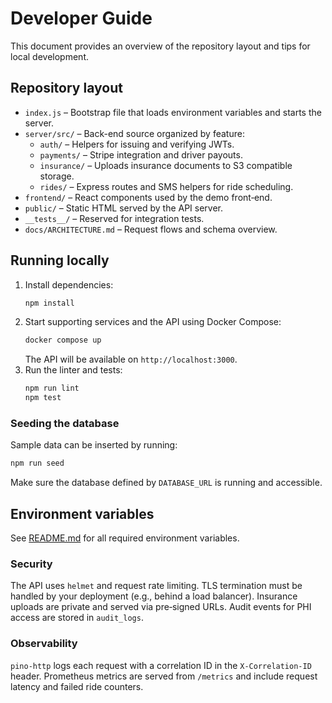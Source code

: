 # Developer Guide

This document provides an overview of the repository layout and tips for local development.

## Repository layout

- `index.js` – Bootstrap file that loads environment variables and starts the server.
- `server/src/` – Back-end source organized by feature:
  - `auth/` – Helpers for issuing and verifying JWTs.
  - `payments/` – Stripe integration and driver payouts.
  - `insurance/` – Uploads insurance documents to S3 compatible storage.
  - `rides/` – Express routes and SMS helpers for ride scheduling.
- `frontend/` – React components used by the demo front‑end.
- `public/` – Static HTML served by the API server.
- `__tests__/` – Reserved for integration tests.
- `docs/ARCHITECTURE.md` – Request flows and schema overview.

## Running locally

1. Install dependencies:
   ```bash
   npm install
   ```
2. Start supporting services and the API using Docker Compose:
   ```bash
   docker compose up
   ```
   The API will be available on `http://localhost:3000`.
3. Run the linter and tests:
   ```bash
   npm run lint
   npm test
   ```

### Seeding the database

Sample data can be inserted by running:
```bash
npm run seed
```
Make sure the database defined by `DATABASE_URL` is running and accessible.

## Environment variables

See [README.md](../README.md) for all required environment variables.

### Security

The API uses `helmet` and request rate limiting. TLS termination must be handled by your deployment (e.g., behind a load balancer). Insurance uploads are private and served via pre‑signed URLs. Audit events for PHI access are stored in `audit_logs`.

### Observability

`pino-http` logs each request with a correlation ID in the `X-Correlation-ID`
header. Prometheus metrics are served from `/metrics` and include request
latency and failed ride counters.

